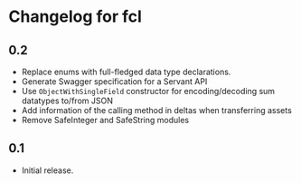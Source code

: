 # Changelog for fcl

## 0.2

* Replace enums with full-fledged data type declarations.
* Generate Swagger specification for a Servant API
* Use `ObjectWithSingleField` constructor for encoding/decoding sum datatypes to/from JSON
* Add information of the calling method in deltas when transferring assets
* Remove SafeInteger and SafeString modules

## 0.1

* Initial release.
